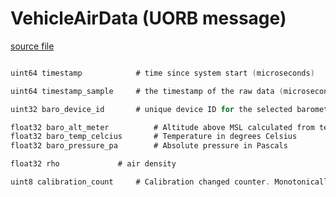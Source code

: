 # VehicleAirData (UORB message)



[source file](https://github.com/PX4/PX4-Autopilot/blob/main/msg/VehicleAirData.msg)

```c

uint64 timestamp            # time since system start (microseconds)

uint64 timestamp_sample     # the timestamp of the raw data (microseconds)

uint32 baro_device_id       # unique device ID for the selected barometer

float32 baro_alt_meter			# Altitude above MSL calculated from temperature compensated baro sensor data using an ISA corrected for sea level pressure SENS_BARO_QNH.
float32 baro_temp_celcius		# Temperature in degrees Celsius
float32 baro_pressure_pa		# Absolute pressure in Pascals

float32 rho				# air density

uint8 calibration_count     # Calibration changed counter. Monotonically increases whenever calibration changes.

```
